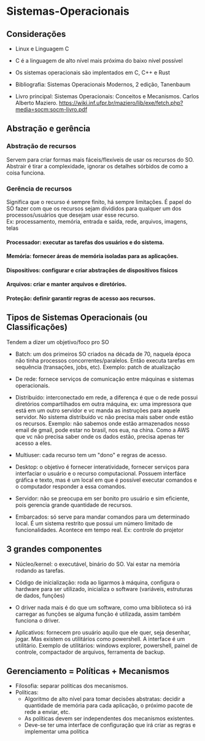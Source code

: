# Sistemas-Operacionais

## Considerações

- Linux e Linguagem C 
- C é a linguagem de alto nível mais próxima do baixo nível possível
- Os sistemas operacionais são implentados em C, C++ e Rust

- Bibliografia: Sistemas Operacionais Modernos, 2 edição, Tanenbaum 

- Livro principal: Sistemas Operacionais: Conceitos e Mecanismos. Carlos Alberto Maziero. https://wiki.inf.ufpr.br/maziero/lib/exe/fetch.php?media=socm:socm-livro.pdf



## Abstração e gerência 

### Abstração de recursos
Servem para criar formas mais fáceis/flexíveis de usar os recursos do SO. 
Abstrair é tirar a complexidade, ignorar os detalhes sórbidos de como a coisa funciona. 

### Gerência de recursos
Significa que o recurso é sempre finito, há sempre limitações. É papel do SO fazer com que os recursos sejam divididos para qualquer um dos processos/usuários que desejam usar esse recurso.  
Ex: processamento, memória, entrada e saída, rede, arquivos, imagens, telas

#### Processador: executar as tarefas dos usuários e do sistema.  
#### Memória: fornecer áreas de memória isoladas para as aplicações.  
#### Dispositivos: configurar e criar abstrações de dispositivos físicos  
#### Arquivos: criar e manter arquivos e diretórios.   
#### Proteção: definir garantir regras de acesso aos recursos.

## Tipos de Sistemas Operacionais (ou Classificações) 

Tendem a dizer um objetivo/foco pro SO

- Batch: um dos primeiros SO criados na década de 70, naquela época não tinha processos concorrentes/paralelos. Então executa tarefas em sequência (transações, jobs, etc).
Exemplo: patch de atualização
- De rede: fornece serviços de comunicação entre máquinas e sistemas operacionais.
- Distribuído: interconectado em rede, a diferença é que o de rede possui diretórios compartilhados em outra máquina, ex: uma impressora que está em um outro servidor
e vc manda as instruções para aquele servidor.
No sistema distribuído vc não precisa mais saber onde estão os recursos.
Exemplo: não sabemos onde estão armazenados nosso email de gmail, pode estar no brasil, nos eua, na china. Como a AWS que vc não precisa saber onde os dados estão, precisa apenas ter
acesso a eles. 

- Multiuser: cada recurso tem um "dono" e regras de acesso.
- Desktop: o objetivo é fornecer interatividade, fornecer serviços para interfaciar o usuário e o recurso computacional. Possuem interfáce gráfica e texto, mas é um local em que é possível
executar comandos e o computador responder a essa comandos.
- Servidor: não se preocupa em ser bonito pro usuário e sim eficiente, pois gerencia grande quantidade de recursos.
- Embarcados: só serve para mandar comandos para um determinado local. É um sistema restrito que possui um número limitado de funcionalidades. Acontece em tempo real. 
Ex: controle do projetor

## 3 grandes componentes
- Núcleo/kernel: o executável, binário do SO. Vai estar na memória rodando as tarefas.
- Código de inicialização: roda ao ligarmos à máquina, configura o hardware para ser utilizado, inicializa o software (variáveis, estruturas de dados, funções)

- O driver nada mais é do que um software, como uma biblioteca só irá carregar as funções se alguma função é utilizada, assim também funciona o driver. 

- Aplicativos: fornecem pro usuário aquilo que ele quer, seja desenhar, jogar. Mas existem os utilitários como powershell. A interface é um utilitário.
Exemplo de utilitários: windows explorer, powershell, painel de controle, compactador de arquivos, ferramenta de backup.

## Gerenciamento = Políticas + Mecanismos

- Filosofia: separar políticas dos mecanismos.
- Políticas:
  - Algoritmo de alto nível para tomar decisões abstratas: decidir a quantidade de memória para cada aplicação, o próximo pacote de rede a enviar, etc.
  - As políticas devem ser independentes dos mecanismos existentes.
  - Deve-se ter uma interface de configuração que irá criar as regras e implementar uma política
